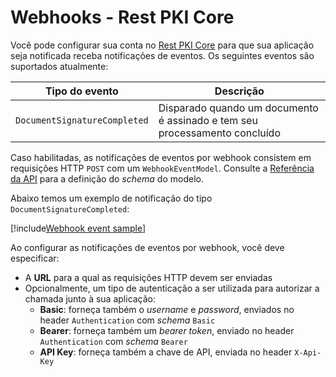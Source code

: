 ﻿# Webhooks - Rest PKI Core

Você pode configurar sua conta no [Rest PKI Core](../index.md) para que sua aplicação seja notificada receba notificações de eventos. Os seguintes eventos são
suportados atualmente:

Tipo do evento               | Descrição
---------------------------- | -----------
`DocumentSignatureCompleted` | Disparado quando um documento é assinado e tem seu processamento concluído

Caso habilitadas, as notificações de eventos por webhook consistem em requisições HTTP `POST` com um `WebhookEventModel`. Consulte a
[Referência da API](https://core-hml.pki.rest/swagger) para a definição do *schema* do modelo.

Abaixo temos um exemplo de notificação do tipo `DocumentSignatureCompleted`:

[!include[Webhook event sample](../../../../../includes/rest-pki/core/webhook-event-sample.md)]

Ao configurar as notificações de eventos por webhook, você deve especificar:

* A **URL** para a qual as requisições HTTP devem ser enviadas
* Opcionalmente, um tipo de autenticação a ser utilizada para autorizar a chamada junto à sua aplicação:
  * **Basic**: forneça também o *username* e *password*, enviados no header `Authentication` com *schema* `Basic`
  * **Bearer**: forneça também um *bearer token*, enviado no header `Authentication` com *schema* `Bearer`
  * **API Key**: forneça também a chave de API, enviada no header `X-Api-Key`
